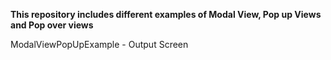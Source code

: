 
**This repository includes different examples of Modal View, Pop up Views and Pop over views**

ModalViewPopUpExample - Output Screen
